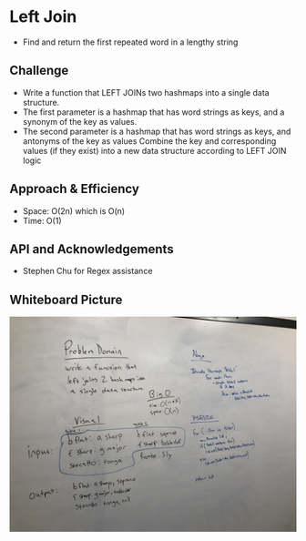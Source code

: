 # Left Join
- Find and return the first repeated word in a lengthy string

 ## Challenge
- Write a function that LEFT JOINs two hashmaps into a single data structure.
- The first parameter is a hashmap that has word strings as keys, and a synonym of the key as values.
- The second parameter is a hashmap that has word strings as keys, and antonyms of the key as values Combine the key and corresponding values (if they exist) into a new data structure according to LEFT JOIN logic
 ## Approach & Efficiency
- Space: O(2n) which is O(n)
- Time: O(1)

 ## API and Acknowledgements
- Stephen Chu for Regex assistance

## Whiteboard Picture
![](../images/LeftJoin.jpg)